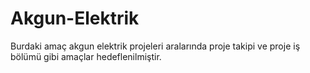 # Akgun-Elektrik
Burdaki amaç akgun elektrik projeleri aralarında proje takipi ve proje iş bölümü gibi amaçlar hedeflenilmiştir.
